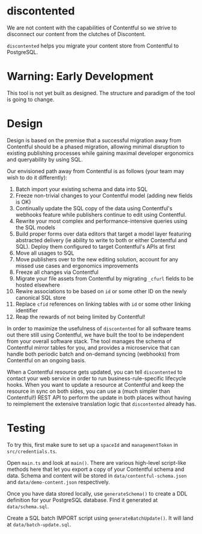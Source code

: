 # discontented

We are not content with the capabilities of Contentful so we strive to disconnect our content from the clutches of Discontent.

`discontented` helps you migrate your content store from Contentful to PostgreSQL.

# Warning: Early Development

This tool is not yet built as designed. The structure and paradigm of the tool is going to change.

# Design

Design is based on the premise that a successful migration away from Contentful should be a phased migration, allowing minimal disruption to existing publishing processes while gaining maximal developer ergonomics and queryability by using SQL. 

Our envisioned path away from Contentful is as follows (your team may wish to do it differently):

1. Batch import your existing schema and data into SQL 
2. Freeze non-trivial changes to your Contentful model (adding new fields is OK)
3. Continually update the SQL copy of the data using Contentful's webhooks feature while publishers continue to edit using Contentful.
4. Rewrite your most complex and performance-intensive queries using the SQL models
5. Build proper forms over data editors that target a model layer featuring abstracted delivery (ie ability to write to both
or either Contentful and SQL). Deploy them configured to target Contentful's APIs at first
6. Move all usages to SQL
7. Move publishers over to the new editing solution, account for any missed use cases and ergonomics improvements
8. Freeze all changes via Contentful
9. Migrate your file assets from Contentful by migrating `_cfurl` fields to be hosted elsewhere
10. Rewire associations to be based on `id` or some other ID on the newly canonical SQL store
11. Replace `cfid` references on linking tables with `id` or some other linking identifier
12. Reap the rewards of not being limited by Contentful!

In order to maximize the usefulness of `discontented` for all software teams out there still using Contentful, we have built the tool to be independent from your overall software stack. The tool manages the schema of Contentful mirror tables for you, and provides a microservice that can handle both periodic batch and on-demand syncing (webhooks) from Contentful on an ongoing basis.

When a Contentful resource gets updated, you can tell `discontented` to contact your web service in order to run business-rule-specific lifecycle hooks. When you want to update a resource at Contentful and keep the resource in sync on both sides, you can use a (much simpler than Contentful!) REST API to perform the update in both places without having to reimplement the extensive translation logic that `discontented` already has.

# Testing

To try this, first make sure to set up a `spaceId` and `managementToken` in `src/credentials.ts`.

Open `main.ts` and look at `main()`. There are various high-level script-like methods here that let you export a copy of your Contentful schema and data. Schema and content will be stored in `data/contentful-schema.json` and `data/demo-content.json` respectively.

Once you have data stored locally, use `generateSchema()` to create a DDL definition for your PostgreSQL database. Find it generated at `data/schema.sql`.

Create a SQL batch IMPORT script using `generateBatchUpdate()`. It will land at `data/batch-update.sql`.

